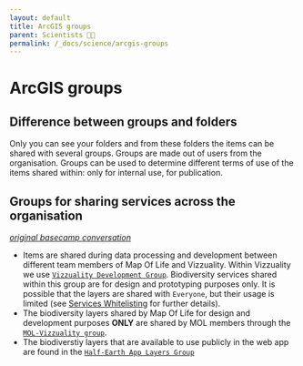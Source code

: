 ```yaml
---
layout: default
title: ArcGIS groups
parent: Scientists 🧑‍🔬
permalink: /_docs/science/arcgis-groups
---
```


# ArcGIS groups
## Difference between groups and folders
Only you can see your folders and from these folders the items can be shared with several groups. Groups are made out of users from the organisation. Groups can be used to determine different terms of use of the items shared within: only for internal use, for publication. 

## Groups for sharing services across the organisation
[*original basecamp conversation*](https://basecamp.com/1756858/projects/13899003/messages/89528752)
- Items are shared during data processing and development between different team members of Map Of Life and Vizzuality.  Within Vizzuality we use [`Vizzuality Development Group`](https://eowilson.maps.arcgis.com/home/group.html?id=46783c33c294485abe83f5e899c2f21f). Biodiversity services shared within this group are for design and prototyping purposes only. It is possible that the layers are shared with `Everyone`, but their usage is limited (see [Services Whitelisting](/_docs/science/whitelisting) for further details).
- The biodiversity layers shared by Map Of Life for design and development purposes **ONLY** are shared by MOL members through the [`MOL-Vizzuality group`](https://eowilson.maps.arcgis.com/home/group.html?id=3effcb0b695b4c22a8022b6715c01ff0).
- The biodiverstiy layers that are available to use publicly in the web app are found in the [`Half-Earth App Layers Group`](https://eowilson.maps.arcgis.com/home/group.html?id=9435b010c9c7488b9a7d4482022117dd)